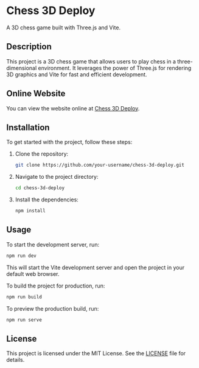# Chess 3D Deploy

A 3D chess game built with Three.js and Vite.

## Description

This project is a 3D chess game that allows users to play chess in a three-dimensional environment. It leverages the power of Three.js for rendering 3D graphics and Vite for fast and efficient development.

## Online Website

You can view the website online at [Chess 3D Deploy](https://chess-3d-deploy.onrender.com/).

## Installation

To get started with the project, follow these steps:

1. Clone the repository:
   ```sh
   git clone https://github.com/your-username/chess-3d-deploy.git
   ```

2. Navigate to the project directory:
   ```sh
   cd chess-3d-deploy
   ```

3. Install the dependencies:
   ```sh
   npm install
   ```

## Usage

To start the development server, run:
```sh
npm run dev
```

This will start the Vite development server and open the project in your default web browser.

To build the project for production, run:
```sh
npm run build
```

To preview the production build, run:
```sh
npm run serve
```

## License

This project is licensed under the MIT License. See the [LICENSE](LICENSE) file for details.
